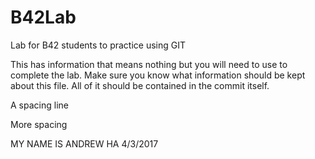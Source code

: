 # B42Lab
Lab for B42 students to practice using GIT

This has information that means nothing but you will need to use to complete the lab.
Make sure you know what information should be kept about this file. All of it should be contained in the commit itself. 

A spacing line

More spacing

MY NAME IS ANDREW HA
4/3/2017
